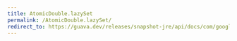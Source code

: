 ```yaml
---
title: AtomicDouble.lazySet
permalink: /AtomicDouble.lazySet/
redirect_to: https://guava.dev/releases/snapshot-jre/api/docs/com/google/common/util/concurrent/AtomicDouble.html#lazySet-double-
---
```

